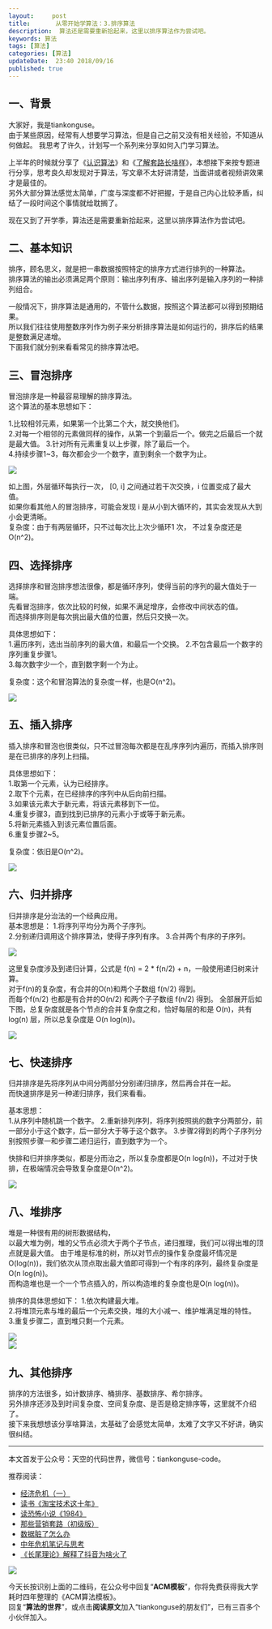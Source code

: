 ```yaml
---   
layout:     post  
title:       从零开始学算法：3.排序算法  
description:  算法还是需要重新拾起来，这里以排序算法作为尝试吧。      
keywords: 算法 
tags: [算法]  
categories: [算法]  
updateDate:  23:40 2018/09/16   
published: true   
---  
```



## 一、背景

大家好，我是tiankonguse。  
由于某些原因，经常有人想要学习算法，但是自己之前又没有相关经验，不知道从何做起。
我思考了许久，计划写一个系列来分享如何入门学习算法。  


上半年的时候就分享了《[认识算法](https://mp.weixin.qq.com/s/2CyGYZ5SFs-cLBHkxAhdyg)》和《[了解套路长啥样](https://mp.weixin.qq.com/s/2CyGYZ5SFs-cLBHkxAhdyg)》，本想接下来按专题进行分享，思考良久却发现对于算法，写文章不太好讲清楚，当面讲或者视频讲效果才是最佳的。  
另外大部分算法感觉太简单，广度与深度都不好把握，于是自己内心比较矛盾，纠结了一段时间这个事情就给耽搁了。  


现在又到了开学季，算法还是需要重新拾起来，这里以排序算法作为尝试吧。  


## 二、基本知识


排序，顾名思义，就是把一串数据按照特定的排序方式进行排列的一种算法。  
排序算法的输出必须满足两个原则：输出序列有序、输出序列是输入序列的一种排列组合。    


一般情况下，排序算法是通用的，不管什么数据，按照这个算法都可以得到预期结果。  
所以我们往往使用整数序列作为例子来分析排序算法是如何运行的，排序后的结果是整数满足递增。  
下面我们就分别来看看常见的排序算法吧。  


## 三、冒泡排序


冒泡排序是一种最容易理解的排序算法。  
这个算法的基本思想如下：  

1.比较相邻元素，如果第一个比第二个大，就交换他们。  
2.对每一个相邻的元素做同样的操作，从第一个到最后一个。做完之后最后一个就是最大值。
3.针对所有元素重复以上步骤，除了最后一个。  
4.持续步骤1~3，每次都会少一个数字，直到剩余一个数字为止。  


![](https://res2018.tiankonguse.com/images/2018/09/2018-09-16-bubblesort.png)


如上图，外层循环每执行一次， [0, i] 之间通过若干次交换，i 位置变成了最大值。  
如果你看其他人的冒泡排序，可能会发现 i 是从小到大循环的，其实会发现从大到小会更清晰。  
复杂度：由于有两层循环，只不过每次比上次少循环1 次， 不过复杂度还是 O(n^2)。  


## 四、选择排序

选择排序和冒泡排序想法很像，都是循环序列，使得当前的序列的最大值处于一端。  
先看冒泡排序，依次比较的时候，如果不满足增序，会修改中间状态的值。  
而选择排序则是每次挑出最大值的位置，然后只交换一次。  

具体思想如下：  
1.遍历序列，选出当前序列的最大值，和最后一个交换。
2.不包含最后一个数字的序列重复步骤1。  
3.每次数字少一个，直到数字剩一个为止。  

复杂度：这个和冒泡算法的复杂度一样，也是O(n^2)。 



![](https://res2018.tiankonguse.com/images/2018/09/selection-sort.png)
 

## 五、插入排序

插入排序和冒泡也很类似，只不过冒泡每次都是在乱序序列内遍历，而插入排序则是在已排序的序列上扫描。  


具体思想如下：  
1.取第一个元素，认为已经排序。  
2.取下个元素，在已经排序的序列中从后向前扫描。  
3.如果该元素大于新元素，将该元素移到下一位。  
4.重复步骤3，直到找到已排序的元素小于或等于新元素。  
5.将新元素插入到该元素位置后面。  
6.重复步骤2~5。   

复杂度：依旧是O(n^2)。  

![](https://res2018.tiankonguse.com/images/2018/09/insertion-sort.png)


## 六、归并排序

归并排序是分治法的一个经典应用。  
基本思想是：
1.将序列平均分为两个子序列。  
2.分别递归调用这个排序算法，使得子序列有序。
3.合并两个有序的子序列。  


![](https://res2018.tiankonguse.com/images/2018/09/merge-sort.png)



这里复杂度涉及到递归计算，公式是 f(n) = 2 * f(n/2) + n，一般使用递归树来计算。  
对于f(n)的复杂度，有合并的O(n)和两个子数组 f(n/2) 得到。  
而每个f(n/2) 也都是有合并的O(n/2) 和两个子子数组 f(n/2) 得到。 
全部展开后如下图，总复杂度就是各个节点的合并复杂度之和，恰好每层的和是 O(n)，共有 log(n) 层，所以总复杂度是 O(n log(n))。  


![](https://res2018.tiankonguse.com/images/2018/09/merge-sort-alg.png)


## 七、快速排序

归并排序是先将序列从中间分两部分分别递归排序，然后再合并在一起。  
而快速排序是另一种递归排序，我们来看看。  


基本思想：  
1.从序列中随机跳一个数字。
2.重新排列序列，将序列按照挑的数字分两部分，前一部分小于这个数字，后一部分大于等于这个数字。
3.步骤2得到的两个子序列分别按照步骤一和步骤二递归运行，直到数字为一个。  

快排和归并排序类似，都是分而治之，所以复杂度都是O(n log(n))，不过对于快排，在极端情况会导致复杂度是O(n^2)。  


![](https://res2018.tiankonguse.com/images/2018/09/quick-sort.png)  


## 八、堆排序  

堆是一种很有用的树形数据结构，  
以最大堆为例，堆的父节点必须大于两个子节点，递归推理，我们可以得出堆的顶点就是最大值。
由于堆是标准的树，所以对节点的操作复杂度最坏情况是O(log(n))，我们依次从顶点取出最大值即可得到一个有序的序列，最终复杂度是O(n log(n))。  
而构造堆也是一个一个节点插入的，所以构造堆的复杂度也是O(n log(n))。  

排序的具体思想如下：
1.依次构建最大堆。  
2.将堆顶元素与堆的最后一个元素交换，堆的大小减一、维护堆满足堆的特性。
3.重复步骤二，直到堆只剩一个元素。  




![](https://res2018.tiankonguse.com/images/2018/09/down-heapify.png)    
![](https://res2018.tiankonguse.com/images/2018/09/heap-sort.png)    



## 九、其他排序

排序的方法很多，如计数排序、桶排序、基数排序、希尔排序。  
另外排序还涉及到时间复杂度、空间复杂度、是否是稳定排序等，这里就不介绍了。  
接下来我想想该分享啥算法，太基础了会感觉太简单，太难了文字又不好讲，确实很纠结。  



---


本文首发于公众号：天空的代码世界，微信号：tiankonguse-code。  


推荐阅读：  


* [经济危机（一）](https://mp.weixin.qq.com/s/hxO7oR8cLljSClYS-yE6pw)   
* [读书《淘宝技术这十年》](https://mp.weixin.qq.com/s/IeOQGh22U_1TPrf6sYYTkQ)  
* [读恐怖小说《1984》](https://mp.weixin.qq.com/s/q7HL5o_R5cqJc0b9Ll7EMw)    
* [那些营销套路（初级版）](https://mp.weixin.qq.com/s/xdvqZo9ll6kaL66Cdx)   
* [数据脏了怎么办](https://mp.weixin.qq.com/s/Blw4yxmIsE51dzzbNcfFbg)    
* [中年危机笔记与思考](https://mp.weixin.qq.com/s/dFzDtZS0JN6hhpc1DF-e_g)     
* [《长尾理论》解释了抖音为啥火了](https://mp.weixin.qq.com/s/sFWtMYj_WOKdgjolo7T56A)  



![](https://res2018.tiankonguse.com/images/tiankonguse-support.png)   


今天长按识别上面的二维码，在公众号中回复“**ACM模板**”，你将免费获得我大学耗时四年整理的《ACM算法模板》。  
回复“**算法的世界**”，或点击**阅读原文**加入“tiankonguse的朋友们”，已有三百多个小伙伴加入。  


